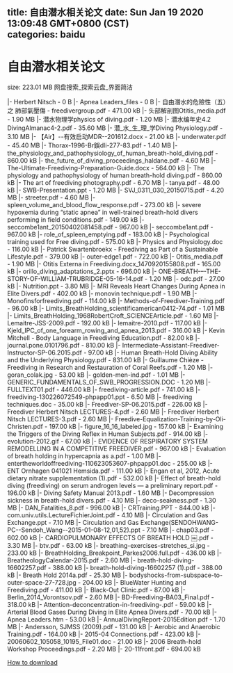 
title: 自由潜水相关论文
date: Sun Jan 19 2020 13:09:48 GMT+0800 (CST)    
categories: baidu
---

# 自由潜水相关论文
size: 223.01 MB
 网盘搜索_探索云盘_界面简洁
 
|- Herbert Nitsch - 0 B
|- Apnea Leaders_files - 0 B
|- 自由潛水的危險性（五）之 肺部氣壓傷 - freedivergroup.pdf - 471.00 kB
|- 头部解剖图Otitis_media.pdf - 1.90 MB
|- 潜水物理学physics of diving.pdf - 1.20 MB
|- 潜水编年史4.2 DivingAlmanac4-2.pdf - 35.60 MB
|- 潜_水_生_理_学Diving Physiology.pdf - 3.10 MB
|- 【Air】--有效启动MDR--201612.docx - 21.00 kB
|- underwater.pdf - 45.40 MB
|- Thorax-1996-Br鋘dli-277-83.pdf - 1.40 MB
|- the_physiology_and_pathophysiology_of_human_breath-hold_diving.pdf - 860.00 kB
|- the_future_of_diving_proceedings_haldane.pdf - 4.60 MB
|- The-Ultimate-Freediving-Preparation-Guide.docx - 564.00 kB
|- The physiology and pathophysiology of human breath-hold diving.pdf - 860.00 kB
|- The art of freediving photography.pdf - 6.70 MB
|- tanya.pdf - 48.00 kB
|- SWB-Presentation.ppt - 1.20 MB
|- SVJ_0311_030_20150715.pdf - 4.20 MB
|- streeter.pdf - 4.60 MB
|- spleen_volume_and_blood_flow_response.pdf - 273.00 kB
|- severe hypoxemia during “static apnea” in well-trained breath-hold divers performing in field conditions.pdf - 149.00 kB
|- seccombe1ant_20150402081458.pdf - 967.00 kB
|- seccombe1ant.pdf - 967.00 kB
|- role_of_spleen_emptying.pdf - 183.00 kB
|- Psychological training used for Free diving.pdf - 575.00 kB
|- Physics and Physiology.doc - 116.00 kB
|- Patrick Swartenbroekx - Freediving as Part of a Sustainable Lifestyle.pdf - 379.00 kB
|- outer-edge1.pdf - 722.00 kB
|- Otitis_media.pdf - 1.90 MB
|- Otitis Externa in Freediving.docx_1470920155808.pdf - 165.00 kB
|- orillo_diving_adaptations_2.pptx - 696.00 kB
|- ONE-BREATH-–-THE-STORY-OF-WILLIAM-TRUBRIDGE-05-16-14.pdf - 1.20 MB
|- odc.pdf - 27.00 kB
|- Nutrition.ppt - 3.80 MB
|- MRI Reveals Heart Changes During Apnea in Elite Divers.pdf - 402.00 kB
|- monovin technique.pdf - 1.90 MB
|- Monofinsforfreediving.pdf - 114.00 kB
|- Methods-of-Freediver-Training.pdf - 96.00 kB
|- Limits_BreathHolding_scientificamerican0412-74.pdf - 1.01 MB
|- Limits_BreathHolding_1968RobertCroft_SCIENCEArticle.pdf - 1.60 MB
|- Lemaitre-JSS-2009.pdf - 192.00 kB
|- lemaitre-2010.pdf - 117.00 kB
|- Kjeld_IPC_of_one_forearm_rowing_and_apnea_2013.pdf - 316.00 kB
|- Kevin Mitchell - Body Language in Freediving Education.pdf - 82.00 kB
|- journal.pone.0101796.pdf - 810.00 kB
|- Intermediate-Assistant-Freediver-Instructor-SP-06.2015.pdf - 97.00 kB
|- Human Breath-Hold Diving Ability and the Underlying Physiology.pdf - 831.00 kB
|- Guillaume Chièze - Freediving in Research and Restauration of Coral Reefs.pdf - 1.20 MB
|- goran_colak.jpg - 53.00 kB
|- golden-men-ind.pdf - 1.01 MB
|- GENERIC_FUNDAMENTALS_OF_SWB_PROGRESSION.DOC - 1.20 MB
|- FULLTEXT01.pdf - 446.00 kB
|- freediving-article.pdf - 741.00 kB
|- freediving-130226072549-phpapp01.ppt - 6.50 MB
|- freediving techniques.doc - 35.00 kB
|- Freediver-SP-06.2015.pdf - 226.00 kB
|- Freediver Herbert Nitsch LECTURES-4.pdf - 2.60 MB
|- Freediver Herbert Nitsch LECTURES-3.pdf - 2.60 MB
|- Freedive-Equalization-Training-by-Oli-Christen.pdf - 197.00 kB
|- figure_16_16_labeled.jpg - 157.00 kB
|- Examining the Triggers of the Diving Reflex in Human Subjects.pdf - 914.00 kB
|- evolution-2012.gif - 67.00 kB
|- EVIDENCE OF RESPIRATORY SYSTEM REMODELLING IN A COMPETITIVE FREEDIVER.pdf - 967.00 kB
|- Evaluation of breath holding in hypercapnia as a.pdf - 1.00 MB
|- entertheworldoffreediving-110623053607-phpapp01.doc - 255.00 kB
|- ENT Ornhagen 041021 Hemsida.pdf - 111.00 kB
|- Engan et al, 2012, Acute dietary nitrate supplementation (1).pdf - 532.00 kB
|- Effect of breath-hold diving (freediving) on serum androgen levels — a preliminary report.pdf - 196.00 kB
|- Diving Safety Manual 2013.pdf - 1.60 MB
|- Decompression sickness in breath-hold divers.pdf - 4.10 MB
|- deco-seakness.pdf - 1.30 MB
|- DAN_Fatalities_8.pdf - 996.00 kB
|- CRTraining.PPT - 844.00 kB
|- com.univ.utils.LectureFichierJoint.pdf - 4.10 MB
|- Circulation and Gas Exchange.ppt - 7.10 MB
|- Circulation and Gas Exchange(SENDOHWANG-PC--Sendoh_Wang--2015-01-08-12,01,52).ppt - 7.10 MB
|- chap03.pdf - 602.00 kB
|- CARDIOPULMONARY EFFECTS OF BREATH HOLD ￼.pdf - 3.30 MB
|- btv.pdf - 63.00 kB
|- breathing-exercises-stretches_si.jpg - 233.00 kB
|- BreathHolding_Breakpoint_Parkes2006.full.pdf - 436.00 kB
|- BreatheologyCalendar-2015.pdf - 2.60 MB
|- breath-hold-diving-16602257.pdf - 388.00 kB
|- breath-hold-diving-16602257 (1).pdf - 388.00 kB
|- Breath Hold 2014a.pdf - 25.30 MB
|- bodyshocks-from-subspace-to-outer-space-27-728.jpg - 204.00 kB
|- BlueWater Hunting and Freediving.pdf - 411.00 kB
|- Black-Out Clinic.pdf - 87.00 kB
|- Berlin_2014_Vorontsov.pdf - 2.60 MB
|- BD-Freediving-BA03_Final.pdf - 318.00 kB
|- Attention-deconcentration-in-freediving-.pdf - 59.00 kB
|- Arterial Blood Gases During Diving in Elite Apnea Divers.pdf - 70.00 kB
|- Apnea Leaders.htm - 53.00 kB
|- AnnualDivingReport-2015Edition.pdf - 1.70 MB
|- Andersson, SJMSS (2009).pdf - 131.00 kB
|- Aerobic and Anaerobic Training.pdf - 164.00 kB
|- 2015-04 Connections.pdf - 423.00 kB
|- 20060602_105058_10195_File01.doc - 21.00 kB
|- 2006 Breath-hold Workshop Proceedings.pdf - 2.20 MB
|- 20-11front.pdf - 694.00 kB

[How to download](https://bpcam.bemobtrk.com/go/2ceec3aa-1ca2-46d6-b9ff-aaa5c184517c?jno=323)